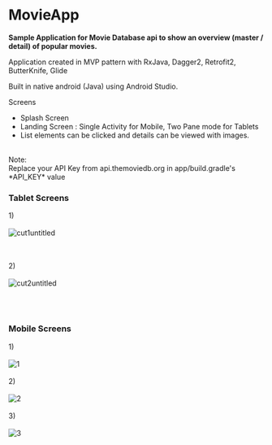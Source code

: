 # MovieApp <br>

**Sample Application for Movie Database api to show an overview (master / detail) of popular movies.**</br>

Application created in MVP pattern with RxJava, Dagger2, Retrofit2, ButterKnife, Glide<br>

Built in native android (Java) using Android Studio.</br>

Screens </br>
- Splash Screen 
- Landing Screen : Single Activity for Mobile, Two Pane mode for Tablets
- List elements can be clicked and details can be viewed with images.

</br>
Note:</br>
Replace your API Key from api.themoviedb.org in app/build.gradle's *API_KEY* value<br>

### Tablet Screens <br>

1)<br><br>
![cut1untitled](https://user-images.githubusercontent.com/39777674/43034468-99b97f8e-8cfa-11e8-9c10-9570537ca814.png)

<br><br>
2) <br><br>
![cut2untitled](https://user-images.githubusercontent.com/39777674/43034473-af81eea0-8cfa-11e8-843e-8051f5699ba2.png)

<br><br>
### Mobile Screens <br>

1)<br><br>
![1](https://user-images.githubusercontent.com/39777674/43034475-c3d76402-8cfa-11e8-86f8-f69d1e59ac4f.png)
<br><br>
2)<br><br>
![2](https://user-images.githubusercontent.com/39777674/43034484-d422d800-8cfa-11e8-82c1-7b7283e4cb43.png)
<br><br>
3) <br><br>
![3](https://user-images.githubusercontent.com/39777674/43034487-e18321bc-8cfa-11e8-9b24-50d9709e9f62.png)
<br><br>
